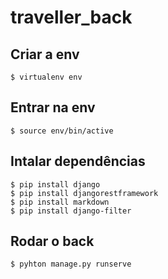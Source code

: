 # traveller_back

## Criar a env
`$ virtualenv env`

## Entrar na env
`$ source env/bin/active`

## Intalar dependências
`$ pip install django`
<br />
`$ pip install djangorestframework`
<br />
`$ pip install markdown`
<br />
`$ pip install django-filter`

## Rodar o back
`$ pyhton manage.py runserve`
